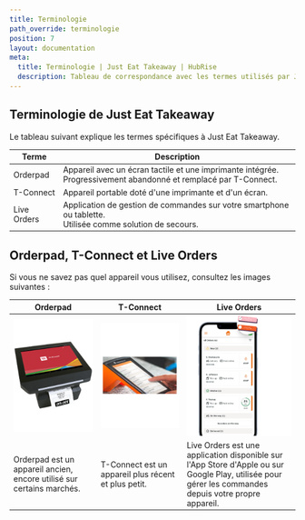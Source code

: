 ```yaml
---
title: Terminologie
path_override: terminologie
position: 7
layout: documentation
meta:
  title: Terminologie | Just Eat Takeaway | HubRise
  description: Tableau de correspondance avec les termes utilisés par Just Eat Takeaway et ceux utilisés dans HubRise pour le même concept. Connectez les apps et synchronisez vos données.
---
```


## Terminologie de Just Eat Takeaway

Le tableau suivant explique les termes spécifiques à Just Eat Takeaway.

| Terme       | Description                                                                                                           |
| ----------- | --------------------------------------------------------------------------------------------------------------------- |
| Orderpad    | Appareil avec un écran tactile et une imprimante intégrée. <br/> Progressivement abandonné et remplacé par T-Connect. |
| T-Connect   | Appareil portable doté d'une imprimante et d'un écran.                                                                |
| Live Orders | Application de gestion de commandes sur votre smartphone ou tablette. <br/> Utilisée comme solution de secours.       |

## Orderpad, T-Connect et Live Orders

Si vous ne savez pas quel appareil vous utilisez, consultez les images suivantes :

| Orderpad                                                              | T-Connect                                            | Live Orders                                                                                                                                            |
| --------------------------------------------------------------------- | ---------------------------------------------------- | ------------------------------------------------------------------------------------------------------------------------------------------------------ |
| ![Orderpad](../images/007-orderpad.png)                               | ![T-Connect ](../images/008-tconnect.png)            | ![Live Orders](../images/009-2x-live-orders.png)                                                                                                       |
| Orderpad est un appareil ancien, encore utilisé sur certains marchés. | T-Connect est un appareil plus récent et plus petit. | Live Orders est une application disponible sur l'App Store d'Apple ou sur Google Play, utilisée pour gérer les commandes depuis votre propre appareil. |
